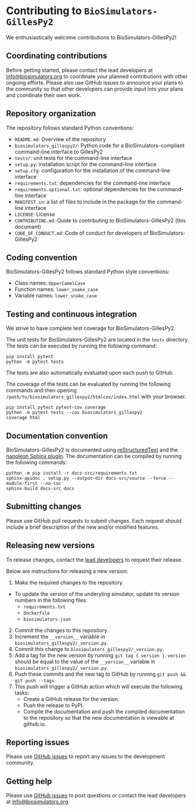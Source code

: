 # Contributing to `BioSimulators-GillesPy2`

We enthusiastically welcome contributions to BioSimulators-GillesPy2!

## Coordinating contributions

Before getting started, please contact the lead developers at [info@biosimulators.org](mailto:info@biosimulators.org) to coordinate your planned contributions with other ongoing efforts. Please also use GitHub issues to announce your plans to the community so that other developers can provide input into your plans and coordinate their own work.

## Repository organization

The repository follows standard Python conventions:

* `README.md`: Overview of the repository
* `biosimulators_gillespy2/`: Python code for a BioSimulators-compliant command-line interface to GillesPy2
* `tests/`: unit tests for the command-line interface
* `setup.py`: installation script for the command-line interface
* `setup.cfg`: configuration for the installation of the command-line interface
* `requirements.txt`: dependencies for the command-line interface
* `requirements.optional.txt`: optional dependencies for the command-line interface
* `MANIFEST.in`: a list of files to include in the package for the command-line interface
* `LICENSE`: License
* `CONTRIBUTING.md`: Guide to contributing to BioSimulators-GillesPy2 (this document)
* `CODE_OF_CONDUCT.md`: Code of conduct for developers of BioSimulators-GillesPy2

## Coding convention

BioSimulators-GillesPy2 follows standard Python style conventions:

* Class names: `UpperCamelCase`
* Function names: `lower_snake_case`
* Variable names: `lower_snake_case`

## Testing and continuous integration

We strive to have complete test coverage for BioSimulators-GillesPy2.

The unit tests for BioSimulators-GillesPy2 are located in the `tests`  directory. The tests can be executed by running the following command:
```
pip install pytest
python -m pytest tests
```

The tests are also automatically evaluated upon each push to GitHub.

The coverage of the tests can be evaluated by running the following commands and then opening `/path/to/biosimulators_gillespy2/htmlcov/index.html` with your browser.
```
pip install pytest pytest-cov coverage
python -m pytest tests --cov biosimulators_gillespy2
coverage html
```

## Documentation convention

BioSimulators-GillesPy2 is documented using [reStructuredText](https://www.sphinx-doc.org/en/master/usage/restructuredtext/index.html) and the [napoleon Sphinx plugin](https://www.sphinx-doc.org/en/master/usage/extensions/napoleon.html). The documentation can be compiled by running the following commands:

```
python -m pip install -r docs-src/requirements.txt
sphinx-apidoc . setup.py --output-dir docs-src/source --force --module-first --no-toc
sphinx-build docs-src docs
```

## Submitting changes

Please use GitHub pull requests to submit changes. Each request should include a brief description of the new and/or modified features.

## Releasing new versions

To release changes, contact the [lead developers](mailto:info@biosimulators.org) to request their release.

Below are instructions for releasing a new version:

1. Make the required changes to the repository.
  * To update the version of the underyling simulator, update its version numbers in the following files:
    * `requirements.txt`
    * `Dockerfile`
    * `biosimulators.json`
2. Commit the changes to this repository.
3. Increment the `__version__` variable in `biosimulators_gillespy2/_version.py`.
4. Commit this change to `biosimulators_gillespy2/_version.py`.
5. Add a tag for the new version by running `git tag { version }`. `version` should be equal to the value of the
   `__version__` variable in `biosimulators_gillespy2/_version.py`.
6. Push these commits and the new tag to GitHub by running `git push && git push --tags`.
7. This push will trigger a GitHub action which will execute the following tasks:
   * Create a GitHub release for the version.
   * Push the release to PyPI.
   * Compile the documentation and push the compiled documentation to the repository so that the new documentation is viewable at github.io.

## Reporting issues

Please use [GitHub issues](https://github.com/biosimulators/Biosimulators_GillesPy2/issues) to report any issues to the development community.

## Getting help

Please use [GitHub issues](https://github.com/biosimulators/Biosimulators_GillesPy2/issues) to post questions or contact the lead developers at [info@biosimulators.org](mailto:info@biosimulators.org).
